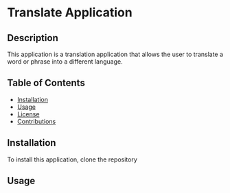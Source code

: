 # Translate Application

## Description
This application is a translation application that allows the user to translate a word or phrase into a different language.

## Table of Contents
* [Installation](#installation)
* [Usage](#usage)
* [License](#license)
* [Contributions](#contributions)

## Installation
To install this application, clone the repository

## Usage
